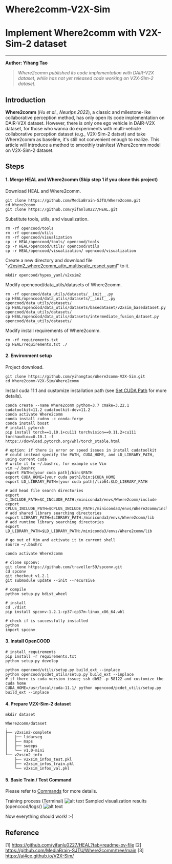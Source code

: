 # Where2comm-V2X-Sim

# Implement Where2comm with V2X-Sim-2 dataset
---
**Author: Yihang Tao**

> *Where2comm published its code implementation with DAIR-V2X dataset, while has not yet released code working on V2X-Sim-2 dataset.*

## Introduction

**Where2comm** (*Hu et al., Neurips 2022*), a classic and milestone-like collaborative perception method, has only open its code implementation on DAIR-V2X dataset. However, there is only one ego vehicle in DAIR-V2X dataset, for those who wanna do experiments with multi-vehicle collaborative perception dataset (e.g., V2X-Sim-2 datset) and take Where2comm as baseline, it's still not convenient enough to realize. This article will introduce a method to smoothly train/test Where2comm model on V2X-Sim-2 dataset.

## Steps

#### 1. Merge HEAL and Where2comm (Skip step 1 if you clone this project)

Download HEAL and Where2comm.
```
git clone https://github.com/MediaBrain-SJTU/Where2comm.git
cd Where2comm
git clone https://github.com/yifanlu0227/HEAL.git
```
Substitute tools, utils, and visualization.
```
rm -rf opencood/tools
rm -rf opencood/utils
rm -rf opencood/visualization
cp -r HEAL/opencood/tools/ opencood/tools
cp -r HEAL/opencood/utils/ opencood/utils
cp -r HEAL/opencood/visualization/ opencood/visualization
```
Create a new directory and download file "[v2xsim2_where2comm_attn_multiscale_resnet.yaml]()" to it.
```
mkdir opencood/hypes_yaml/v2xsim2
```

Modify opencood/data_utils/datasets of Where2comm.
```
rm -rf opencood/data_utils/datasets/__init__.py
cp HEAL/opencood/data_utils/datasets/__init__.py opencood/data_utils/datasets/
cp HEAL/opencood/data_utils/datasets/basedataset/v2xsim_basedataset.py opencood/data_utils/datasets/
cp HEAL/opencood/data_utils/datasets/intermediate_fusion_dataset.py opencood/data_utils/datasets/
```

Modify install requirements of Where2comm.
```
rm -rf requirements.txt
cp HEAL/requirements.txt ./
```

#### 2. Environment setup

Project download.
```
git clone https://github.com/yihangtao/Where2comm-V2X-Sim.git
cd Where2comm-V2X-Sim/Where2comm
```

Install cuda 11.1 and customize installation path (see [Set CUDA Path](https://yihangtao.github.io/blog/2024/08/09/bevformer/#5-Set-CUDA-Path-Important) for more details).
```
conda create --name Where2comm python=3.7 cmake=3.22.1 cudatoolkit=11.2 cudatoolkit-dev=11.2
conda activate Where2comm
conda install cudnn -c conda-forge
conda install boost
# install pytorch
pip install torch==1.10.1+cu111 torchvision==0.11.2+cu111 torchaudio==0.10.1 -f https://download.pytorch.org/whl/torch_stable.html

# option: if there is error or speed issues in install cudatoolkit
# could instead specify the PATH, CUDA_HOME, and LD_LIBRARY_PATH, using current cuda
# write it to ~/.bashrc, for example use Vim
vim ~/.bashrc
export PATH=[your cuda path]/bin:$PATH
export CUDA_HOME=[your cuda path]/bin:$CUDA_HOME
export LD_LIBRARY_PATH=[your cuda path]/lib64:$LD_LIBRARY_PATH

# add head file search directories 
export C_INCLUDE_PATH=$C_INCLUDE_PATH:/miniconda3/envs/Where2comm/include
export CPLUS_INCLUDE_PATH=$CPLUS_INCLUDE_PATH:/miniconda3/envs/Where2comm/include
# add shared library searching directories
export LIBRARY_PATH=$LIBRARY_PATH:/miniconda3/envs/Where2comm/lib
# add runtime library searching directories
export LD_LIBRARY_PATH=$LD_LIBRARY_PATH:/miniconda3/envs/Where2comm/lib

# go out of Vim and activate it in current shell
source ~/.bashrc

conda activate Where2comm

# clone spconv:
git clone https://github.com/traveller59/spconv.git 
cd spconv
git checkout v1.2.1
git submodule update --init --recursive

# compile
python setup.py bdist_wheel

# install
cd ./dist
pip install spconv-1.2.1-cp37-cp37m-linux_x86_64.whl

# check if is successfully installed
python 
import spconv
```


#### 3. Install OpenCOOD
```
# install requirements
pip install -r requirements.txt
python setup.py develop

python opencood/utils/setup.py build_ext --inplace
python opencood/pcdet_utils/setup.py build_ext --inplace
# if there is cuda version issue; ssh db92 -p 58122 and customize the cuda home
CUDA_HOME=/usr/local/cuda-11.1/ python opencood/pcdet_utils/setup.py build_ext --inplace
```

#### 4. Prepare V2X-Sim-2 dataset

```
mkdir dataset

Where2comm/dataset
. 
├── v2xsim2-complete
│   ├── lidarseg
│   ├── maps
│   ├── sweeps
│   └── v1.0-mini
└── v2xsim2_info
    ├── v2xsim_infos_test.pkl
    ├── v2xsim_infos_train.pkl
    └── v2xsim_infos_val.pkl
```

#### 5. Basic Train / Test Command

Please refer to [Commands](https://github.com/yifanlu0227/HEAL?tab=readme-ov-file#basic-train--test-command) for more details.

Training process (Terminal)
![alt text](images/image.png)
Sampled visualization results (opencood/logs/)
![alt text](images/image-1.png)

Now everything should work! :-)

## Reference
[1] https://github.com/yifanlu0227/HEAL?tab=readme-ov-file
[2] https://github.com/MediaBrain-SJTU/Where2comm/tree/main
[3] https://ai4ce.github.io/V2X-Sim/
